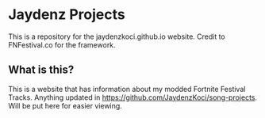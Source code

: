 # Jaydenz Projects
This is a repository for the jaydenzkoci.github.io website. Credit to FNFestival.co for the framework.
## What is this?
This is a website that has information about my modded Fortnite Festival Tracks. Anything updated in https://github.com/JaydenzKoci/song-projects. Will be put here for easier viewing.
